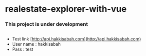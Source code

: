 # realestate-explorer-with-vue
### This project is under development

##
- Test link [http://api.hakkisabah.com](http://api.hakkisabah.com)
- User name : hakkisabah
- Pass      : test
 
